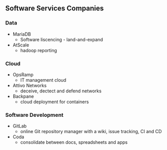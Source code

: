 ## Software Services Companies

### Data
* MariaDB
	* Software liscencing - land-and-expand 
* AtScale
	* hadoop reporting

### Cloud
* OpsRamp
	* IT management cloud
* Attivo Networks
	* deceive, dectect and defend networks
* Backpane 
	* cloud deployment for containers


### Software Development
* GitLab
	* online Git repository manager with a wiki, issue tracking, CI and CD
* Coda
	* consolidate between docs, spreadsheets and apps
